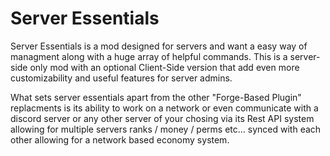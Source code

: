 # Server Essentials

Server Essentials is a mod designed for servers and want a easy way of managment along with a huge array of helpful commands. This is a 
server-side only mod with an optional Client-Side version that add even more customizability and useful features for server admins.

What sets server essentials apart from the other "Forge-Based Plugin" replacments is its ability to work on a network or even communicate with a
discord server or any other server of your chosing via its Rest API system allowing for multiple servers ranks / money / perms etc... synced 
with each other allowing for a network based economy system.
